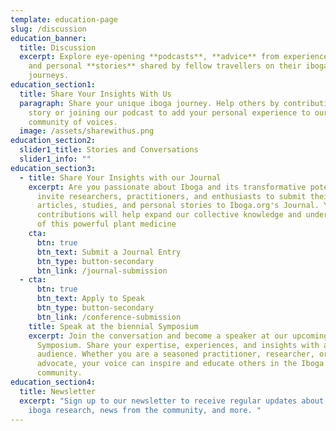 ```yaml
---
template: education-page
slug: /discussion
education_banner:
  title: Discussion
  excerpt: Explore eye-opening **podcasts**, **advice** from experienced servers,
    and personal **stories** shared by fellow travellers on their iboga
    journeys.
education_section1:
  title: Share Your Insights With Us
  paragraph: Share your unique iboga journey. Help others by contributing your
    story or joining our podcast to add your personal experience to our growing
    community of voices.
  image: /assets/sharewithus.png
education_section2:
  slider1_title: Stories and Conversations
  slider1_info: ""
education_section3:
  - title: Share Your Insights with our Journal
    excerpt: Are you passionate about Iboga and its transformative potential? We
      invite researchers, practitioners, and enthusiasts to submit their
      articles, studies, and personal stories to Iboga.org's Journal. Your
      contributions will help expand our collective knowledge and understanding
      of this powerful plant medicine
    cta:
      btn: true
      btn_text: Submit a Journal Entry
      btn_type: button-secondary
      btn_link: /journal-submission
  - cta:
      btn: true
      btn_text: Apply to Speak
      btn_type: button-secondary
      btn_link: /conference-submission
    title: Speak at the biennial Symposium
    excerpt: Join the conversation and become a speaker at our upcoming Wood
      Symposium. Share your expertise, experiences, and insights with a global
      audience. Whether you are a seasoned practitioner, researcher, or
      advocate, your voice can inspire and educate others in the Iboga
      community.
education_section4:
  title: Newsletter
  excerpt: "Sign up to our newsletter to receive regular updates about the latest
    iboga research, news from the community, and more. "
---
```

